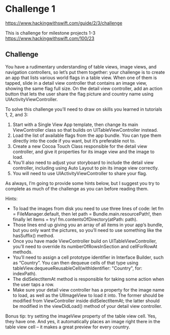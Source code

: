 # Challenge 1

https://www.hackingwithswift.com/guide/2/3/challenge

This is challenge for milestone projects 1-3 https://www.hackingwithswift.com/100/23

## Challenge

You have a rudimentary understanding of table views, image views, and navigation controllers, so let’s put them together: your challenge is to create an app that lists various world flags in a table view. When one of them is tapped, slide in a detail view controller that contains an image view, showing the same flag full size. On the detail view controller, add an action button that lets the user share the flag picture and country name using UIActivityViewController.

To solve this challenge you’ll need to draw on skills you learned in tutorials 1, 2, and 3:

1. Start with a Single View App template, then change its main ViewController class so that builds on UITableViewController instead.
2. Load the list of available flags from the app bundle. You can type them directly into the code if you want, but it’s preferable not to.
3. Create a new Cocoa Touch Class responsible for the detail view controller, and give it properties for its image view and the image to load.
4. You’ll also need to adjust your storyboard to include the detail view controller, including using Auto Layout to pin its image view correctly.
5. You will need to use UIActivityViewController to share your flag.

As always, I’m going to provide some hints below, but I suggest you try to complete as much of the challenge as you can before reading them.

Hints:

- To load the images from disk you need to use three lines of code: let fm = FileManager.default, then let path = Bundle.main.resourcePath!, then finally let items = try! fm.contentsOfDirectory(atPath: path).
- Those lines end up giving you an array of all items in your app’s bundle, but you only want the pictures, so you’ll need to use something like the hasSuffix() method.
- Once you have made ViewController build on UITableViewController, you’ll need to override its numberOfRowsInSection and cellForRowAt methods.
- You’ll need to assign a cell prototype identifier in Interface Builder, such as “Country”. You can then dequeue cells of that type using tableView.dequeueReusableCell(withIdentifier: "Country", for: indexPath).
- The didSelectItemAt method is responsible for taking some action when the user taps a row.
- Make sure your detail view controller has a property for the image name to load, as well as the UIImageView to load it into. The former should be modified from ViewController inside didSelectItemAt; the latter should be modified in the viewDidLoad() method of your detail view controller.

Bonus tip: try setting the imageView property of the table view cell. Yes, they have one. And yes, it automatically places an image right there in the table view cell – it makes a great preview for every country.
